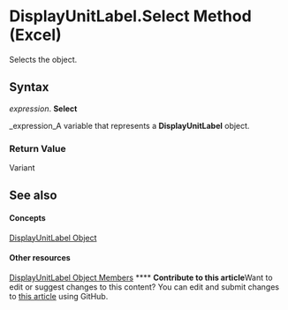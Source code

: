 
# DisplayUnitLabel.Select Method (Excel)

Selects the object.


## Syntax

 _expression_. **Select**

 _expression_A variable that represents a  **DisplayUnitLabel** object.


### Return Value

Variant


## See also


#### Concepts


 [DisplayUnitLabel Object](522dea6a-114f-3e0f-f8ae-6c2667c733dd.md)
#### Other resources


 [DisplayUnitLabel Object Members](e436232b-ac1e-0f9f-60d5-527c4b2b50f2.md)
****   **Contribute to this article**Want to edit or suggest changes to this content? You can edit and submit changes to  [this article](https://github.com/jhershey00/VBA_Excel_Test/OpenXMLCon/articles/1a17ffc9-9fd6-829d-2a11-b8b7ee5e28c2.md) using GitHub.

